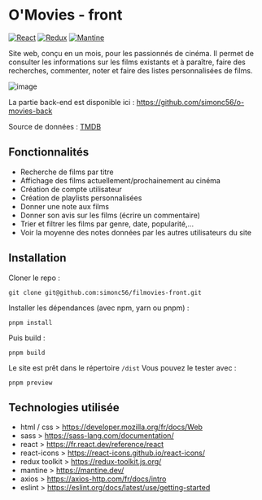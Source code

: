 # O'Movies - front

[![React][react-badge]](https://react.dev/) [![Redux][redux-badge]](https://redux-toolkit.js.org/) [![Mantine][mantine-badge]](https://mantine.dev/)

Site web, conçu en un mois, pour les passionnés de cinéma. Il permet de consulter les informations sur les films existants et à paraître, faire des recherches, commenter, noter et faire des listes personnalisées de films.

![image](https://raw.github.com/simonc56/o-movies-front/main/screenshot.png)

La partie back-end est disponible ici : https://github.com/simonc56/o-movies-back

Source de données : [TMDB](https://www.themoviedb.org/)

[react-badge]: https://img.shields.io/badge/React-18-20232A?logo=react&logoColor=61DAFB
[redux-badge]: https://img.shields.io/badge/Redux_Toolkit-593d88?logo=redux&logoColor=white
[mantine-badge]: https://img.shields.io/badge/Mantine-7.15-blue

## Fonctionnalités

- Recherche de films par titre
- Affichage des films actuellement/prochainement au cinéma
- Création de compte utilisateur
- Création de playlists personnalisées
- Donner une note aux films
- Donner son avis sur les films (écrire un commentaire)
- Trier et filtrer les films par genre, date, popularité,...
- Voir la moyenne des notes données par les autres utilisateurs du site

## Installation

Cloner le repo :

```
git clone git@github.com:simonc56/filmovies-front.git
```

Installer les dépendances (avec npm, yarn ou pnpm) :

```
pnpm install
```

Puis build :

```
pnpm build
```

Le site est prêt dans le répertoire `/dist`
Vous pouvez le tester avec :

```
pnpm preview
```

## Technologies utilisée

- html / css > https://developer.mozilla.org/fr/docs/Web
- sass > https://sass-lang.com/documentation/
- react > https://fr.react.dev/reference/react
- react-icons > https://react-icons.github.io/react-icons/
- redux toolkit > https://redux-toolkit.js.org/
- mantine > https://mantine.dev/
- axios > https://axios-http.com/fr/docs/intro
- eslint > https://eslint.org/docs/latest/use/getting-started
